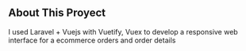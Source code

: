 ## About This Proyect

I used Laravel + Vuejs with Vuetify, Vuex to develop a responsive web interface for a ecommerce orders and order details 
